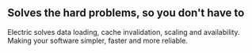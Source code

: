 ## Solves the hard problems, <span class="no-wrap-xs">so you don't have to</span>

Electric solves data loading, cache&nbsp;invalidation, <span class="no-wrap-sm">scaling and&nbsp;availability</span>.<br class="hidden-md"> <span class="hidden-sm">Making your software simpler, <span class="no-wrap">faster and more&nbsp;reliable.</span></span>
